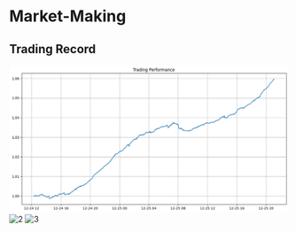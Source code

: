 # Market-Making

## Trading Record

![1](https://github.com/pe049395/Market-Making/blob/a92b80a03b8cebdc98f0399b80551f03f6eccb61/PnL.png)
![2](https://github.com/pe049395/Market-Making/assets/133722215/ded4a9dc-a03e-4718-b654-883779bc7cfd)
![3](https://github.com/pe049395/Market-Making/assets/133722215/a27ed272-cefc-4adb-90c2-3c36c17f8a6c)
